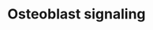 ---
annotations:
- type: Pathway Ontology
  value: signaling pathway
- type: Pathway Ontology
  value: signaling pathway pertinent to development
- type: Cell Type Ontology
  value: osteoblast
authors:
- Ehsiao
- AlexanderPico
- 169.230.76.4
- MaintBot
- Khanspers
- Egonw
- Ddigles
- Mkutmon
- Zari
- Teacup
- Eweitz
description: Osteoblasts are specialized, terminally differentiated cell of mesenchymal
  origin. They create dense, crosslinked collagen and also specialized proteins, including
  osteocalcin and osteopontin. This pathway illustrates various signaling pathways
  in osteoblasts relevant to collagen and protein production.  Proteins on this pathway
  have targeted assays available via the [https://assays.cancer.gov/available_assays?wp_id=WP322
  CPTAC Assay Portal]
last-edited: 2021-05-21
organisms:
- Homo sapiens
redirect_from:
- /index.php/Pathway:WP322
- /instance/WP322
schema-jsonld:
- '@context': https://schema.org/
  '@id': https://wikipathways.github.io/pathways/WP322.html
  '@type': Dataset
  creator:
    '@type': Organization
    name: WikiPathways
  description: Osteoblasts are specialized, terminally differentiated cell of mesenchymal
    origin. They create dense, crosslinked collagen and also specialized proteins,
    including osteocalcin and osteopontin. This pathway illustrates various signaling
    pathways in osteoblasts relevant to collagen and protein production.  Proteins
    on this pathway have targeted assays available via the [https://assays.cancer.gov/available_assays?wp_id=WP322
    CPTAC Assay Portal]
  keywords:
  - PDGF Ra
  - Soluble RANK ligand
  - Collagen 1
  - PDGFRB
  - Osteocalcin
  - ITGB3
  - Vitamin D
  - Na+
  - PTH receptor
  - Osteoprotegerin
  - RANK ligand
  - Bone sialoprotein
  - ITGAV
  - NPT3
  - Parathyroid hormone
  - PDGF Rb
  - PDGFB
  - FGF-23
  - PDGFRA
  - Phosphate
  license: CC0
  name: Osteoblast signaling
seo: CreativeWork
title: Osteoblast signaling
wpid: WP322
---